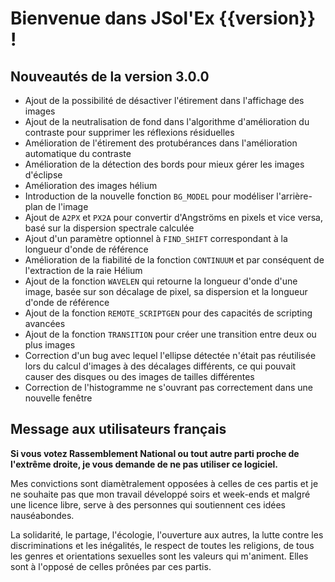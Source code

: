 # Bienvenue dans JSol'Ex {{version}} !

## Nouveautés de la version 3.0.0

- Ajout de la possibilité de désactiver l'étirement dans l'affichage des images
- Ajout de la neutralisation de fond dans l'algorithme d'amélioration du contraste pour supprimer les réflexions résiduelles
- Amélioration de l'étirement des protubérances dans l'amélioration automatique du contraste
- Amélioration de la détection des bords pour mieux gérer les images d'éclipse
- Amélioration des images hélium
- Introduction de la nouvelle fonction `BG_MODEL` pour modéliser l'arrière-plan de l'image
- Ajout de `A2PX` et `PX2A` pour convertir d'Angströms en pixels et vice versa, basé sur la dispersion spectrale calculée
- Ajout d'un paramètre optionnel à `FIND_SHIFT` correspondant à la longueur d'onde de référence
- Amélioration de la fiabilité de la fonction `CONTINUUM` et par conséquent de l'extraction de la raie Hélium
- Ajout de la fonction `WAVELEN` qui retourne la longueur d'onde d'une image, basée sur son décalage de pixel, sa dispersion et la longueur d'onde de référence
- Ajout de la fonction `REMOTE_SCRIPTGEN` pour des capacités de scripting avancées
- Ajout de la fonction `TRANSITION` pour créer une transition entre deux ou plus images
- Correction d'un bug avec lequel l'ellipse détectée n'était pas réutilisée lors du calcul d'images à des décalages différents, ce qui pouvait causer des disques ou des images de tailles différentes
- Correction de l'histogramme ne s'ouvrant pas correctement dans une nouvelle fenêtre

## Message aux utilisateurs français

**Si vous votez Rassemblement National ou tout autre parti proche de l'extrême droite, je vous demande de ne pas utiliser ce logiciel.**

Mes convictions sont diamètralement opposées à celles de ces partis et je ne souhaite pas que mon travail développé soirs et week-ends et malgré une licence libre, serve à des personnes qui soutiennent ces idées nauséabondes.

La solidarité, le partage, l'écologie, l'ouverture aux autres, la lutte contre les discriminations et les inégalités, le respect de toutes les religions, de tous les genres et orientations sexuelles sont les valeurs qui m'animent.
Elles sont à l'opposé de celles prônées par ces partis.
